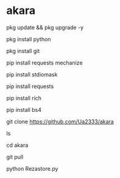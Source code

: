 # akara

pkg update && pkg upgrade -y

pkg install python

pkg install git

pip install requests mechanize

pip install stdiomask

pip install requests

pip install rich

pip install bs4

git clone https://github.com/Ua2333/akara

ls

cd akara

git pull

python Rezastore.py




